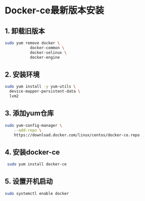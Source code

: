 # Docker-ce最新版本安装 

## 1. 卸载旧版本
```bash
sudo yum remove docker \
           docker-common \
           docker-selinux \
           docker-engine
```

## 2. 安装环境
``` bash
sudo yum install -y yum-utils \
  device-mapper-persistent-data \
  lvm2
```

## 3. 添加yum仓库
```bash
sudo yum-config-manager \
    --add-repo \
    https://download.docker.com/linux/centos/docker-ce.repo
```

## 4. 安装docker-ce
```bash
 sudo yum install docker-ce
```

## 5. 设置开机启动
```bash
sudo systemctl enable docker
```